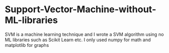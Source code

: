 # Support-Vector-Machine-without-ML-libraries
SVM is a machine learning technique and I wrote a SVM algorithm using no ML libraries such as Scikit Learn etc. I only used numpy for math and matplotlib for graphs
